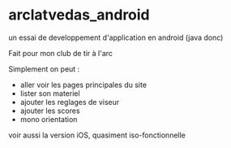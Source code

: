 # arclatvedas_android


un essai de developpement d'application en android (java donc)

Fait pour mon club de tir à l'arc


Simplement on peut :

- aller voir les pages principales du site
- lister son materiel
- ajouter les reglages de viseur
- ajouter les scores
- mono orientation

voir aussi la version iOS, quasiment iso-fonctionnelle


